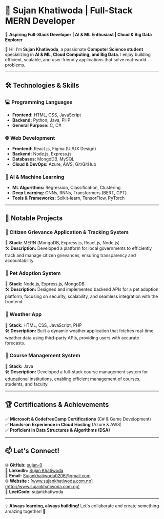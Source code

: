 # 🌟 Sujan Khatiwoda | Full-Stack MERN Developer  

🚀 **Aspiring Full-Stack Developer | AI & ML Enthusiast | Cloud & Big Data Explorer**  

👋 Hi! I'm **Sujan Khatiwoda**, a passionate **Computer Science student** specializing in **AI & ML, Cloud Computing, and Big Data**. I enjoy building efficient, scalable, and user-friendly applications that solve real-world problems.  

---

## 🛠️ Technologies & Skills  

### **💻 Programming Languages**  
- **Frontend:** HTML, CSS, JavaScript  
- **Backend:** Python, Java, PHP  
- **General Purpose:** C, C#  

### **🌐 Web Development**  
- **Frontend:** React.js, Figma (UI/UX Design)  
- **Backend:** Node.js, Express.js  
- **Databases:** MongoDB, MySQL  
- **Cloud & DevOps:** Azure, AWS, Git/GitHub  

### **🤖 AI & Machine Learning**  
- **ML Algorithms:** Regression, Classification, Clustering  
- **Deep Learning:** CNNs, RNNs, Transformers (BERT, GPT)  
- **Tools & Frameworks:** Scikit-learn, TensorFlow, PyTorch  

---

## 🚀 Notable Projects  

### **🔹 Citizen Grievance Application & Tracking System**  
📌 **Stack:** MERN (MongoDB, Express.js, React.js, Node.js)  
🛠️ **Description:** Developed a platform for local governments to efficiently track and manage citizen grievances, ensuring transparency and accountability.  

### **🔹 Pet Adoption System**  
📌 **Stack:** Node.js, Express.js, MongoDB  
🛠️ **Description:** Designed and implemented backend APIs for a pet adoption platform, focusing on security, scalability, and seamless integration with the frontend.  

### **🔹 Weather App**  
📌 **Stack:** HTML, CSS, JavaScript, PHP  
🛠️ **Description:** Built a dynamic weather application that fetches real-time weather data using third-party APIs, providing users with accurate forecasts.  

### **🔹 Course Management System**  
📌 **Stack:** Java  
🛠️ **Description:** Developed a full-stack course management system for educational institutions, enabling efficient management of courses, students, and faculty.  

---

## 🏆 Certifications & Achievements  
✅ **Microsoft & CodefreeCamp Certifications** (C# & Game Development)  
✅ **Hands-on Experience in Cloud Hosting** (Azure & AWS)  
✅ **Proficient in Data Structures & Algorithms (DSA)**  

---

## 📫 Let's Connect!  
🌐 **GitHub:** [sujan-0](https://github.com/sujan-0)  
💼 **LinkedIn:** [Sujan Khatiwoda](https://www.linkedin.com/in/sujan-khatiwoda-12982026a/)  
📧 **Email:** Sujankhatiwoda0206@gmail.com  
🌐 **Website :** [www.sujankhatiwoda.com.np](http://www.sujankhatiwoda.com.np)  
🧠 **LeetCode:** sujankhatiwoda

---

💡 **Always learning, always building!** Let's collaborate and create something amazing together! 🚀
